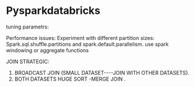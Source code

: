 # Pysparkdatabricks
tuning parametrs:

Performance issues:
Experiment with different partition sizes:
Spark.sql.shuffle.partitions and spark.default.parallelism.
use spark windowing or aggregate functions

JOIN STRATEGIC:
1) BROADCAST JOIN (SMALL DATASET----JOIN WITH OTHER DATASETS).
2) BOTH DATASETS HUGE SORT -MERGE JOIN .
